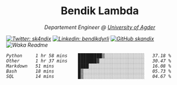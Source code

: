 <h1 align="center"> Bendik Lambda </h1>
<p align="center"><em>Departement Engineer @ <a href="http://www.uia.no">University of Agder</a></p>



[![Twitter: sk4ndix](https://img.shields.io/twitter/follow/sk4ndix?style=social)](https://twitter.com/sk4ndix)
[![Linkedin: bendikdyrli](https://img.shields.io/badge/-bendikdyrli-blue?style=flat-square&logo=Linkedin&logoColor=white&link=https://www.linkedin.com/in/bendikdyrli/)](https://www.linkedin.com/in/bendikdyrli/)
[![GitHub skandix](https://img.shields.io/github/followers/skandix?label=follow&style=social)](https://github.com/skandix)
![Waka Readme](https://github.com/skandix/skandix/workflows/Waka%20Readme/badge.svg)


<!--START_SECTION:waka-->
```text
Python     1 hr 58 mins    █████████▒░░░░░░░░░░░░░░░   37.18 % 
Other      1 hr 37 mins    ███████▓░░░░░░░░░░░░░░░░░   30.47 % 
Markdown   51 mins         ████░░░░░░░░░░░░░░░░░░░░░   16.08 % 
Bash       18 mins         █▒░░░░░░░░░░░░░░░░░░░░░░░   05.73 % 
SQL        14 mins         █▒░░░░░░░░░░░░░░░░░░░░░░░   04.67 % 
```
<!--END_SECTION:waka-->
